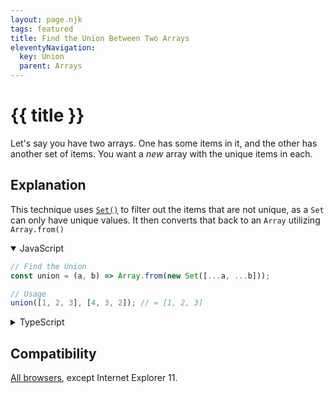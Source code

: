 ```yaml
---
layout: page.njk
tags: featured
title: Find the Union Between Two Arrays
eleventyNavigation:
  key: Union
  parent: Arrays
---
```

# {{ title }}

Let's say you have two arrays. One has some items in it, and the other has another set of items. You want a _new_ array with the unique items in each.

<h2 class="h5">Explanation</h2>

This technique uses [`Set()`](https://developer.mozilla.org/en-US/docs/Web/JavaScript/Reference/Global_Objects/Set/Set) to filter out the items that are not unique, as a `Set` can only have unique values. It then converts that back to an `Array` utilizing `Array.from()`

<details open>
<summary>JavaScript</summary>

  ```javascript
  // Find the Union
  const union = (a, b) => Array.from(new Set([...a, ...b]));

  // Usage
  union([1, 2, 3], [4, 3, 2]); // = [1, 2, 3]
  ```
</details>

<details>
<summary>TypeScript</summary>

```typescript
// Find the Union
const union = (a: unknown[], b: unknown[]) => Array.from(new Set([...a, ...b]));

// Usage
union([1, 2, 3], [4, 3, 2]); // = [1, 2, 3]
```
</details>

<h2 class="h5">Compatibility</h2>

[All browsers](https://developer.mozilla.org/en-US/docs/Web/JavaScript/Reference/Global_Objects/Set/Set#browser_compatibility), except Internet Explorer 11.